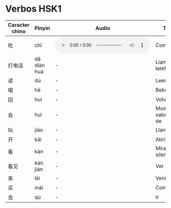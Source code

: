 # Verbos HSK1

| Caracter chino | Pinyin      | Audio                               | Traducción                    |
| -------------- | ----------- | ----------------------------------- | ----------------------------- |
| 吃             | chī         | ![Escuchar](/audios/chi1_comer.mp3) | Comer                         |
| 打电话         | dǎ diàn huà | -                                   | Llamar por teléfono           |
| 读             | dú          | -                                   | Leer (en voz alta)            |
| 喝             | hē          | -                                   | Beber                         |
| 回             | huí         | -                                   | Volver/Responder              |
| 会             | huì         | -                                   | Modal para saber/ser capaz de |
| 叫             | jiào        | -                                   | Llamarse                      |
| 开             | kāi         | -                                   | Abrir                         |
| 看             | kàn         | -                                   | Mirar/leer (en silencio)      |
| 看见           | kàn jiàn    | -                                   | Ver                           |
| 来             | lái         | -                                   | Venir                         |
| 买             | mǎi         | -                                   | Comprar                       |
| 去             | qù          | -                                   | Ir                            |
